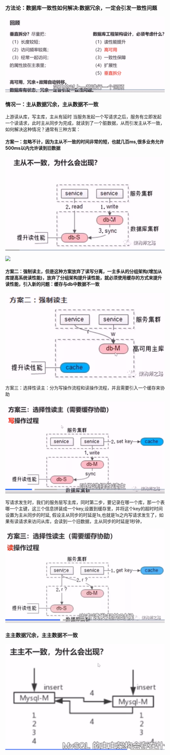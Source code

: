 ### 方法论：数据库一致性如何解决:数据冗余，一定会引发一致性问题

![](https://raw.githubusercontent.com/corykingsf/hack-system-design-pixel/main/imgSnipaste_2021-06-28_19-59-53.png)

### 情况一：主从数据冗余，主从数据不一致

上游读从库，写主库，主从有延时
当服务发起一个写请求之后，服务有立即发起一个读请求，此时主从同步为完成，就读到了一个脏数据，从而引发主从不一致，如何解决这种情况？通常有三种方案：

#### 方案一：忽略不计，因为主从不一致的时间非常的短，也就几百ms,很多业务允许500ms以内允许读到旧数据

![](https://raw.githubusercontent.com/corykingsf/hack-system-design-pixel/main/imgSnipaste_2021-06-28_20-03-12.png)

![](https://raw.githubusercontent.com/corykingsf/hack-system-design-pixel/main/imgSnipaste_方案二：强制读主2021-06-28_20-03-12.png)

#### 方案二：强制读主，但是这种方案放弃了读写分离，一主多从的分组架构(增加从库提高系统读性能)，放弃了分组架构提升读性能，就必须使用缓存的方式来提升读性能，引入新的问题：缓存与db中数据不一致

![](https://raw.githubusercontent.com/corykingsf/hack-system-design-pixel/main/imgSnipaste_2021-06-28_20-09-38.png)




方案三：选择性读主：分为写操作流程和读操作流程，并且需要引入一个缓存来协助

![](https://raw.githubusercontent.com/corykingsf/hack-system-design-pixel/main/imgSnipaste_2021-06-28_20-12-30.png)


写请求发生时，我们的服务层写主库，同时第二步，要记录在哪一个库，那一个表哪一个主键，这三个信息拼装成一个key,设置到缓存里，并将这个key的超时时间设置为主从同步的时延, 假设主从同步的时延是1s,也就是1s之内写请求发生了，如果有读请求来访问从库，会读到一个旧数据，主从同步的时延是1秒钟，


![20210628231332](https://raw.githubusercontent.com/corykingsf/hack-system-design-pixel/main/img/20210628231332.png)


### 主主数据冗余，主主数据不一致

![20210628231650](https://raw.githubusercontent.com/corykingsf/hack-system-design-pixel/main/img/20210628231650.png)
